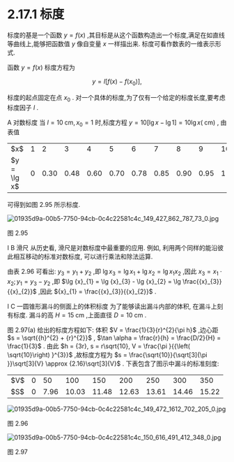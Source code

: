 # 2.17.1 标度

标度的基是一个函数 $y = f\left( x\right)$ ,其目标是从这个函数构造出一个标度,满足在如直线等曲线上,能够把函数值 $y$ 像自变量 $x$ 一样描出来. 标度可看作数表的一维表示形式.

函数 $y = f\left( x\right)$ 标度方程为

$$
y = l\left\lbrack  {f\left( x\right)  - f\left( {x}_{0}\right) }\right\rbrack  , \tag{2.268}
$$

标度的起点固定在点 ${x}_{0}$ . 对一个具体的标度,为了仅有一个给定的标度长度,要考虑标度因子 $l$ .

A 对数标度 当 $l = {10}\mathrm{\;{cm}},{x}_{0} = 1$ 时,标度方程 $y = {10}\left\lbrack  {\lg x - \lg 1}\right\rbrack   = {10}\lg x\left( \mathrm{\;{cm}}\right)$ , 由表值

<table><tr><td>$x$</td><td>1</td><td>2</td><td>3</td><td>4</td><td>5</td><td>6</td><td>7</td><td>8</td><td>9</td><td>10</td></tr><tr><td>$y = \lg x$</td><td>0</td><td>0.30</td><td>0.48</td><td>0.60</td><td>0.70</td><td>0.78</td><td>0.85</td><td>0.90</td><td>0.95</td><td>1</td></tr></table>

可得到如图 2.95 所示标度.

![01935d9a-00b5-7750-94cb-0c4c22581c4c_149_427_862_787_73_0.jpg](/images/01935d9a-00b5-7750-94cb-0c4c22581c4c_149_427_862_787_73_0.jpg)

图 2.95

I B 滑尺 从历史看, 滑尺是对数标度中最重要的应用. 例如, 利用两个同样的能沿彼此相互移动的标准对数标度, 可以进行乘法和除法运算.

由表 2.96 可看出: ${y}_{3} = {y}_{1} + {y}_{2}$ ,即 $\lg {x}_{3} = \lg {x}_{1} + \lg {x}_{2} = \lg {x}_{1}{x}_{2}$ ,因此 ${x}_{3} = {x}_{1} \cdot  {x}_{2};{y}_{1} = {y}_{3} - {y}_{2}$ ,即 $\lg {x}_{1} = \lg {x}_{3} - \lg {x}_{2} = \lg \frac{{x}_{3}}{{x}_{2}}$ ,因此 ${x}_{1} = \frac{{x}_{3}}{{x}_{2}}$ .

I C 一圆锥形漏斗的侧面上的体积标度 为了能够读出漏斗内部的体积, 在漏斗上刻有标度. 漏斗的高 $H = {15}\mathrm{\;{cm}}$ ,上面直径 $D = {10}\mathrm{\;{cm}}$ .

图 2.97(a) 给出的标度方程如下: 体积 $V = \frac{1}{3}{r}^{2}{\pi h}$ ,边心距 $s = \sqrt{{h}^{2} + {r}^{2}}$ , $\tan \alpha  = \frac{r}{h} = \frac{D/2}{H} = \frac{1}{3}$ . 由此 $h = {3r}, s = r\sqrt{10}, V = \frac{\pi }{{\left( \sqrt{10}\right) }^{3}}$ ,故标度方程为 $s = \frac{\sqrt{10}}{\sqrt[3]{\pi }}\sqrt[3]{V} \approx  {2.16}\sqrt[3]{V}$ . 下表包含了图示中漏斗的标准刻度:

<table><tr><td>$V$</td><td>0</td><td>50</td><td>100</td><td>150</td><td>200</td><td>250</td><td>300</td><td>350</td></tr><tr><td>$S$</td><td>0</td><td>7.96</td><td>10.03</td><td>11.48</td><td>12.63</td><td>13.61</td><td>14.46</td><td>15.22</td></tr></table>

![01935d9a-00b5-7750-94cb-0c4c22581c4c_149_472_1612_702_205_0.jpg](/images/01935d9a-00b5-7750-94cb-0c4c22581c4c_149_472_1612_702_205_0.jpg)

图 2.96

![01935d9a-00b5-7750-94cb-0c4c22581c4c_150_616_491_412_348_0.jpg](/images/01935d9a-00b5-7750-94cb-0c4c22581c4c_150_616_491_412_348_0.jpg)

图 2.97
